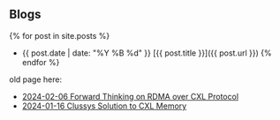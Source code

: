 
## Blogs

{% for post in site.posts %}
- {{ post.date | date: "%Y %B %d" }} [{{ post.title }}]({{ post.url }})
{% endfor %}

old page here:

- [2024-02-06 Forward Thinking on RDMA over CXL Protocol](blogs/20240206/index.md)
- [2024-01-16 Clussys Solution to CXL Memory](blogs/20240106/index.md)
